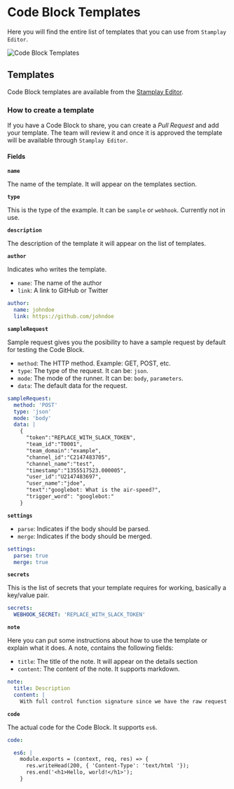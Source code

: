 # Code Block Templates

Here you will find the entire list of templates that you can use from `Stamplay Editor`.

![Code Block Templates](https://media.giphy.com/media/l0MYNTiNFQJbPaDaU/source.gif)


## Templates

Code Block templates are available from the [Stamplay Editor](https://editor.stamplay.com).

### How to create a template

If you have a Code Block to share, you can create a _Pull Request_ and add your template. The team will review it and once it is approved the template will be available through `Stamplay Editor`.

#### Fields

**`name`**

The name of the template. It will appear on the templates section.

**`type`**

This is the type of the example. It can be `sample` or `webhook`. Currently not in use.

**`description`**

The description of the template it will appear on the list of templates.

**`author`**

Indicates who writes the template.

- `name`: The name of the author
- `link`: A link to GitHub or Twitter

```yaml
author: 
  name: johndoe
  link: https://github.com/johndoe
```

**`sampleRequest`**

Sample request gives you the posibility to have a sample request by default for testing the Code Block.

- `method`: The HTTP method. Example: GET, POST, etc.
- `type`: The type of the request. It can be: `json`.
- `mode`: The mode of the runner. It can be: `body`, `parameters`.
- `data`: The default data for the request.

```yaml
sampleRequest: 
  method: 'POST'
  type: 'json'
  mode: 'body'
  data: |
    {
      "token":"REPLACE_WITH_SLACK_TOKEN",
      "team_id":"T0001",
      "team_domain":"example",
      "channel_id":"C2147483705",
      "channel_name":"test",
      "timestamp":"1355517523.000005",
      "user_id":"U2147483697",
      "user_name":"jdoe",
      "text":"googlebot: What is the air-speed?",
      "trigger_word": "googlebot:"
    }
```

**`settings`**

- `parse`: Indicates if the body should be parsed.
- `merge`: Indicates if the body should be merged.

```yaml
settings:
  parse: true
  merge: true
```

**`secrets`**

This is the list of secrets that your template requires for working, basically a key/value pair.

```yaml
secrets: 
  WEBHOOK_SECRET: 'REPLACE_WITH_SLACK_TOKEN'
```

**`note`**

Here you can put some instructions about how to use the template or explain what it does. A note, contains the following fields:

- `title`: The title of the note. It will appear on the details section
- `content`: The content of the note. It supports markdown.

```yaml
note:
  title: Description
  content: |
    With full control function signature since we have the raw request we can afford to parse the multipart/form-data content type. To do so we need to disable the Parse body property that can be found in the Properties tab.
```

**`code`**

The actual code for the Code Block. It supports `es6`.

```yaml
code:

  es6: |
    module.exports = (context, req, res) => {
      res.writeHead(200, { 'Content-Type': 'text/html '});
      res.end('<h1>Hello, world!</h1>');
    }
```
